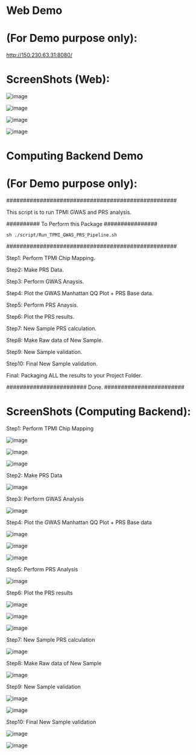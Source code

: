 # Web Demo 
# (For Demo purpose only):

http://150.230.63.31:8080/

# ScreenShots (Web):

![image](https://user-images.githubusercontent.com/49865575/190654841-f342155a-c3d3-4679-96f6-3d664fd7827b.png)

![image](https://user-images.githubusercontent.com/49865575/190654937-22bbc439-0b20-4df3-8de4-995b72576b67.png)

![image](https://user-images.githubusercontent.com/49865575/190655054-10d5b6e8-0377-4d36-91e5-82b0b4778aae.png)

![image](https://user-images.githubusercontent.com/49865575/190657271-293c6c3f-762c-4c91-ae26-b3d45b1236c3.png)


# Computing Backend Demo 
# (For Demo purpose only):

###################################################

This script is to run TPMI GWAS and PRS analysis.

########## To Perform this Package ################

`sh ./script/Run_TPMI_GWAS_PRS_Pipeline.sh`

###################################################

Step1: Perform TPMI Chip Mapping.

Step2: Make PRS Data.

Step3: Perform GWAS Anaysis.

Step4: Plot the GWAS Manhattan QQ Plot + PRS Base data.

Step5: Perform PRS Anaysis.

Step6: Plot the PRS results.

Step7: New Sample PRS calculation.

Step8: Make Raw data of New Sample.

Step9: New Sample validation.

Step10: Final New Sample validation.

Final: Packaging ALL the results to your Project Folder.

######################## Done. ########################


# ScreenShots (Computing Backend):

Step1: Perform TPMI Chip Mapping

![image](https://user-images.githubusercontent.com/49865575/189603757-f17a3957-8f8a-4e9a-94f3-72cba3db63d7.png)

![image](https://user-images.githubusercontent.com/49865575/189603909-d1c0f4d5-00e5-4647-ba15-b7d9c646d134.png)

![image](https://user-images.githubusercontent.com/49865575/189603929-3db346b5-8a6b-46ac-b8dd-351604a33567.png)


Step2: Make PRS Data


![image](https://user-images.githubusercontent.com/49865575/189603984-6c24638d-b1cc-4c54-9a71-19ddf407c98d.png)


Step3: Perform GWAS Analysis


![image](https://user-images.githubusercontent.com/49865575/189604056-0f41ff15-f56f-4f31-9c25-c7f0a5fd0ca1.png)


Step4: Plot the GWAS Manhattan QQ Plot + PRS Base data

![image](https://user-images.githubusercontent.com/49865575/189604137-620351b6-7bd1-486c-8239-1bb99bce788f.png)

![image](https://user-images.githubusercontent.com/49865575/189604151-58da9375-1f4c-437b-80ce-f9fdc44cb7f1.png)

![image](https://user-images.githubusercontent.com/49865575/189604164-a4048f16-a755-4922-a19d-67d158e8acd0.png)

Step5: Perform PRS Analysis

![image](https://user-images.githubusercontent.com/49865575/189604282-8f90903f-e6fb-4dce-af12-f1ccfc593701.png)

Step6: Plot the PRS results

![image](https://user-images.githubusercontent.com/49865575/189604408-432ec3c9-0a24-4c02-845c-3721d78783d6.png)

![image](https://user-images.githubusercontent.com/49865575/189604427-beed6dc2-1710-4222-bce7-b5a6d49be917.png)

![image](https://user-images.githubusercontent.com/49865575/189604438-20557761-caee-4425-aff9-2afce01cb588.png)


Step7: New Sample PRS calculation

![image](https://user-images.githubusercontent.com/49865575/189604527-9d42c51a-2835-4779-85f8-43c2d3163f25.png)

Step8: Make Raw data of New Sample

![image](https://user-images.githubusercontent.com/49865575/189604600-ac9db8a1-cfaa-4476-9e91-7f30b0162916.png)

Step9: New Sample validation

![image](https://user-images.githubusercontent.com/49865575/189604680-2d4dc219-d7f1-4d57-8969-636c43be4e0f.png)

![image](https://user-images.githubusercontent.com/49865575/189604691-50507b5a-4250-460d-84e1-7fbed21c4a1b.png)

Step10: Final New Sample validation

![image](https://user-images.githubusercontent.com/49865575/189604927-fdaa8e8d-4897-4c7f-a035-c4b658e425b6.png)


![image](https://user-images.githubusercontent.com/49865575/189605013-2dc514c0-6e1c-4d35-8287-be368d35e9c6.png)



















